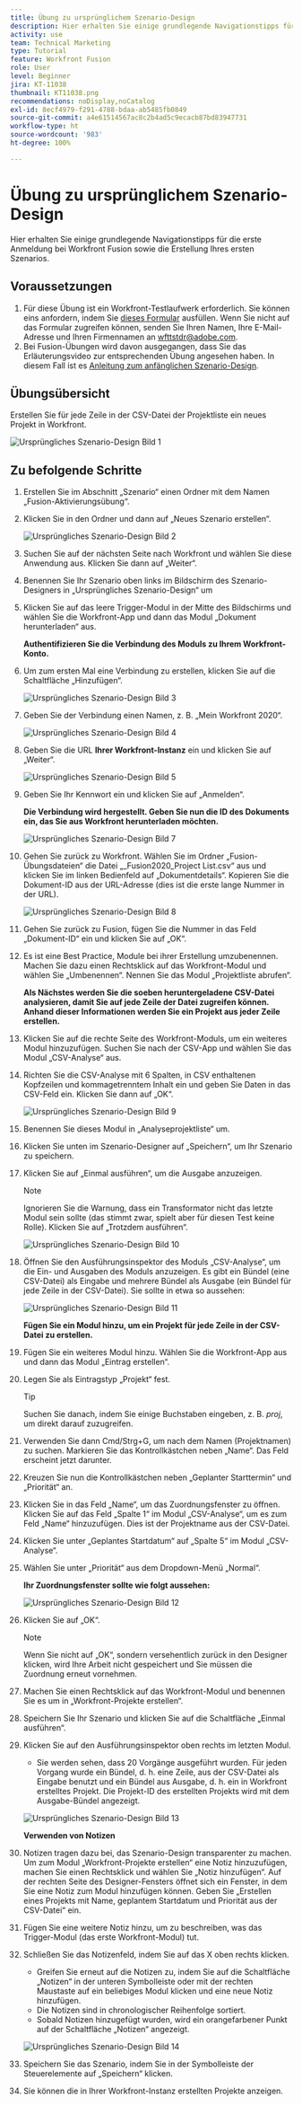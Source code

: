 ```yaml
---
title: Übung zu ursprünglichem Szenario-Design
description: Hier erhalten Sie einige grundlegende Navigationstipps für die erste Anmeldung bei Workfront Fusion sowie die Erstellung Ihres ersten Szenarios.
activity: use
team: Technical Marketing
type: Tutorial
feature: Workfront Fusion
role: User
level: Beginner
jira: KT-11038
thumbnail: KT11038.png
recommendations: noDisplay,noCatalog
exl-id: 8ecf4979-f291-4788-bdaa-ab5485fb0849
source-git-commit: a4e61514567ac8c2b4ad5c9ecacb87bd83947731
workflow-type: ht
source-wordcount: '983'
ht-degree: 100%

---
```


# Übung zu ursprünglichem Szenario-Design

Hier erhalten Sie einige grundlegende Navigationstipps für die erste Anmeldung bei Workfront Fusion sowie die Erstellung Ihres ersten Szenarios.

## Voraussetzungen

1. Für diese Übung ist ein Workfront-Testlaufwerk erforderlich. Sie können eins anfordern, indem Sie [dieses Formular](https://forms.office.com/r/f1J8HRGrNY) ausfüllen. Wenn Sie nicht auf das Formular zugreifen können, senden Sie Ihren Namen, Ihre E-Mail-Adresse und Ihren Firmennamen an wfttstdr@adobe.com.
1. Bei Fusion-Übungen wird davon ausgegangen, dass Sie das Erläuterungsvideo zur entsprechenden Übung angesehen haben. In diesem Fall ist es [Anleitung zum anfänglichen Szenario-Design](https://experienceleague.adobe.com/docs/workfront-learn/tutorials-workfront/fusion/understand-the-basics/initial-scenario-design-walkthrough.html?lang=de).


## Übungsübersicht

Erstellen Sie für jede Zeile in der CSV-Datei der Projektliste ein neues Projekt in Workfront.

![Ursprüngliches Szenario-Design Bild 1](../12-exercises/assets/initial-scenario-design-1.png)

## Zu befolgende Schritte

1. Erstellen Sie im Abschnitt „Szenario“ einen Ordner mit dem Namen „Fusion-Aktivierungsübung“.
1. Klicken Sie in den Ordner und dann auf „Neues Szenario erstellen“.

   ![Ursprüngliches Szenario-Design Bild 2](../12-exercises/assets/initial-scenario-design-2.png)

1. Suchen Sie auf der nächsten Seite nach Workfront und wählen Sie diese Anwendung aus. Klicken Sie dann auf „Weiter“.
1. Benennen Sie Ihr Szenario oben links im Bildschirm des Szenario-Designers in „Ursprüngliches Szenario-Design“ um
1. Klicken Sie auf das leere Trigger-Modul in der Mitte des Bildschirms und wählen Sie die Workfront-App und dann das Modul „Dokument herunterladen“ aus.

   **Authentifizieren Sie die Verbindung des Moduls zu Ihrem Workfront-Konto.**

1. Um zum ersten Mal eine Verbindung zu erstellen, klicken Sie auf die Schaltfläche „Hinzufügen“.

   ![Ursprüngliches Szenario-Design Bild 3](../12-exercises/assets/initial-scenario-design-3.png)

1. Geben Sie der Verbindung einen Namen, z. B. „Mein Workfront 2020“.

   ![Ursprüngliches Szenario-Design Bild 4](../12-exercises/assets/initial-scenario-design-4.png)

1. Geben Sie die URL **Ihrer Workfront-Instanz** ein und klicken Sie auf „Weiter“.

   ![Ursprüngliches Szenario-Design Bild 5](../12-exercises/assets/initial-scenario-design-5.png)

1. Geben Sie Ihr Kennwort ein und klicken Sie auf „Anmelden“.

   **Die Verbindung wird hergestellt. Geben Sie nun die ID des Dokuments ein, das Sie aus Workfront herunterladen möchten.**

   ![Ursprüngliches Szenario-Design Bild 7](../12-exercises/assets/initial-scenario-design-7.png)

1. Gehen Sie zurück zu Workfront. Wählen Sie im Ordner „Fusion-Übungsdateien“ die Datei „_Fusion2020_Project List.csv“ aus und klicken Sie im linken Bedienfeld auf „Dokumentdetails“. Kopieren Sie die Dokument-ID aus der URL-Adresse (dies ist die erste lange Nummer in der URL).

   ![Ursprüngliches Szenario-Design Bild 8](../12-exercises/assets/initial-scenario-design-8.png)

1. Gehen Sie zurück zu Fusion, fügen Sie die Nummer in das Feld „Dokument-ID“ ein und klicken Sie auf „OK“.
1. Es ist eine Best Practice, Module bei ihrer Erstellung umzubenennen. Machen Sie dazu einen Rechtsklick auf das Workfront-Modul und wählen Sie „Umbenennen“. Nennen Sie das Modul „Projektliste abrufen“.

   **Als Nächstes werden Sie die soeben heruntergeladene CSV-Datei analysieren, damit Sie auf jede Zeile der Datei zugreifen können. Anhand dieser Informationen werden Sie ein Projekt aus jeder Zeile erstellen.**

1. Klicken Sie auf die rechte Seite des Workfront-Moduls, um ein weiteres Modul hinzuzufügen. Suchen Sie nach der CSV-App und wählen Sie das Modul „CSV-Analyse“ aus.
1. Richten Sie die CSV-Analyse mit 6 Spalten, in CSV enthaltenen Kopfzeilen und kommagetrenntem Inhalt ein und geben Sie Daten in das CSV-Feld ein. Klicken Sie dann auf „OK“.

   ![Ursprüngliches Szenario-Design Bild 9](../12-exercises/assets/initial-scenario-design-9.png)

1. Benennen Sie dieses Modul in „Analyseprojektliste“ um.
1. Klicken Sie unten im Szenario-Designer auf „Speichern“, um Ihr Szenario zu speichern.
1. Klicken Sie auf „Einmal ausführen“, um die Ausgabe anzuzeigen.

   >[!NOTE]
   >
   >Ignorieren Sie die Warnung, dass ein Transformator nicht das letzte Modul sein sollte (das stimmt zwar, spielt aber für diesen Test keine Rolle). Klicken Sie auf „Trotzdem ausführen“.

   ![Ursprüngliches Szenario-Design Bild 10](../12-exercises/assets/initial-scenario-design-10.png)

1. Öffnen Sie den Ausführungsinspektor des Moduls „CSV-Analyse“, um die Ein- und Ausgaben des Moduls anzuzeigen. Es gibt ein Bündel (eine CSV-Datei) als Eingabe und mehrere Bündel als Ausgabe (ein Bündel für jede Zeile in der CSV-Datei). Sie sollte in etwa so aussehen:

   ![Ursprüngliches Szenario-Design Bild 11](../12-exercises/assets/initial-scenario-design-11.png)

   **Fügen Sie ein Modul hinzu, um ein Projekt für jede Zeile in der CSV-Datei zu erstellen.**

1. Fügen Sie ein weiteres Modul hinzu. Wählen Sie die Workfront-App aus und dann das Modul „Eintrag erstellen“.
1. Legen Sie als Eintragstyp „Projekt“ fest.

   >[!TIP]
   >
   >Suchen Sie danach, indem Sie einige Buchstaben eingeben, z. B. *proj*, um direkt darauf zuzugreifen.

1. Verwenden Sie dann Cmd/Strg+G, um nach dem Namen (Projektnamen) zu suchen. Markieren Sie das Kontrollkästchen neben „Name“. Das Feld erscheint jetzt darunter.
1. Kreuzen Sie nun die Kontrollkästchen neben „Geplanter Starttermin“ und „Priorität“ an.
1. Klicken Sie in das Feld „Name“, um das Zuordnungsfenster zu öffnen. Klicken Sie auf das Feld „Spalte 1“ im Modul „CSV-Analyse“, um es zum Feld „Name“ hinzuzufügen. Dies ist der Projektname aus der CSV-Datei.
1. Klicken Sie unter „Geplantes Startdatum“ auf „Spalte 5“ im Modul „CSV-Analyse“.
1. Wählen Sie unter „Priorität“ aus dem Dropdown-Menü „Normal“.

   **Ihr Zuordnungsfenster sollte wie folgt aussehen:**

   ![Ursprüngliches Szenario-Design Bild 12](../12-exercises/assets/initial-scenario-design-12.png)

1. Klicken Sie auf „OK“.

   >[!NOTE]
   >
   >Wenn Sie nicht auf „OK“, sondern versehentlich zurück in den Designer klicken, wird Ihre Arbeit nicht gespeichert und Sie müssen die Zuordnung erneut vornehmen.

1. Machen Sie einen Rechtsklick auf das Workfront-Modul und benennen Sie es um in „Workfront-Projekte erstellen“.
1. Speichern Sie Ihr Szenario und klicken Sie auf die Schaltfläche „Einmal ausführen“.
1. Klicken Sie auf den Ausführungsinspektor oben rechts im letzten Modul.

   + Sie werden sehen, dass 20 Vorgänge ausgeführt wurden. Für jeden Vorgang wurde ein Bündel, d. h. eine Zeile, aus der CSV-Datei als Eingabe benutzt und ein Bündel aus Ausgabe, d. h. ein in Workfront erstelltes Projekt. Die Projekt-ID des erstellten Projekts wird mit dem Ausgabe-Bündel angezeigt.

   ![Ursprüngliches Szenario-Design Bild 13](../12-exercises/assets/initial-scenario-design-13.png)

   **Verwenden von Notizen**

1. Notizen tragen dazu bei, das Szenario-Design transparenter zu machen. Um zum Modul „Workfront-Projekte erstellen“ eine Notiz hinzuzufügen, machen Sie einen Rechtsklick und wählen Sie „Notiz hinzufügen“. Auf der rechten Seite des Designer-Fensters öffnet sich ein Fenster, in dem Sie eine Notiz zum Modul hinzufügen können. Geben Sie „Erstellen eines Projekts mit Name, geplantem Startdatum und Priorität aus der CSV-Datei“ ein.
1. Fügen Sie eine weitere Notiz hinzu, um zu beschreiben, was das Trigger-Modul (das erste Workfront-Modul) tut.
1. Schließen Sie das Notizenfeld, indem Sie auf das X oben rechts klicken.

   + Greifen Sie erneut auf die Notizen zu, indem Sie auf die Schaltfläche „Notizen“ in der unteren Symbolleiste oder mit der rechten Maustaste auf ein beliebiges Modul klicken und eine neue Notiz hinzufügen.
   + Die Notizen sind in chronologischer Reihenfolge sortiert.
   + Sobald Notizen hinzugefügt wurden, wird ein orangefarbener Punkt auf der Schaltfläche „Notizen“ angezeigt.

   ![Ursprüngliches Szenario-Design Bild 14](../12-exercises/assets/initial-scenario-design-14.png)

1. Speichern Sie das Szenario, indem Sie in der Symbolleiste der Steuerelemente auf „Speichern“ klicken.
1. Sie können die in Ihrer Workfront-Instanz erstellten Projekte anzeigen.
